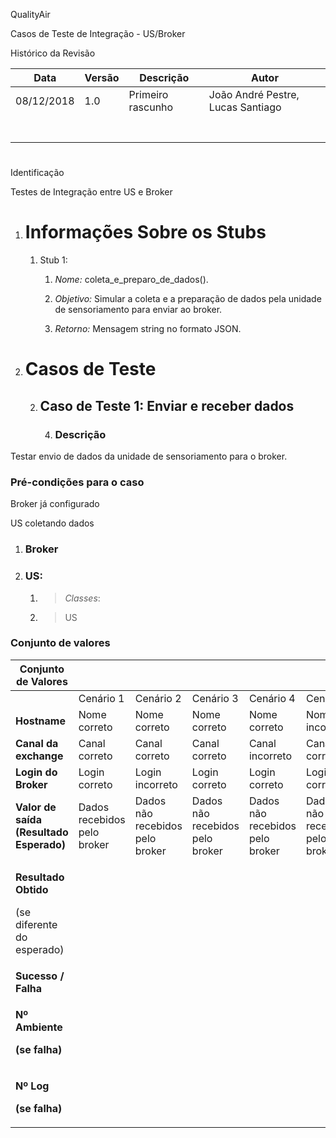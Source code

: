 QualityAir

Casos de Teste de Integração - US/Broker

Histórico da
Revisão

| Data       | **Versão** | **Descrição**     | **Autor**                         |
| ---------- | ---------- | ----------------- | --------------------------------- |
| 08/12/2018 | 1.0        | Primeiro rascunho | João André Pestre, Lucas Santiago |
|            |            |                   |                                   |
|            |            |                   |                                   |
|            |            |                   |                                   |
|            |            |                   |                                   |
|            |            |                   |                                   |
|            |            |                   |                                   |
|            |            |                   |                                   |

#   
Identificação

Testes de Integração entre US e Broker

1.  # Informações Sobre os Stubs 
    
    1.  Stub 1:
        
        1.  *Nome:* coleta\_e\_preparo\_de\_dados().
        
        2.  *Objetivo:* Simular a coleta e a preparação de dados pela
            unidade de sensoriamento para enviar ao broker.
        
        3.  *Retorno:* Mensagem string no formato JSON.

2.  # Casos de Teste
    
    2.  ## Caso de Teste 1: Enviar e receber dados
        
        4.  ### Descrição

Testar envio de dados da unidade de sensoriamento para o broker.

### Pré-condições para o caso

Broker já configurado

US coletando dados

1.  ### Broker

2.  ### US:
    
    1.  > *Classes*:
    
    2.  > US

### Conjunto de valores

<table>
<thead>
<tr class="header">
<th><strong>Conjunto de Valores</strong></th>
<th></th>
<th></th>
<th></th>
<th></th>
<th></th>
</tr>
</thead>
<tbody>
<tr class="odd">
<td></td>
<td>Cenário 1</td>
<td>Cenário 2</td>
<td>Cenário 3</td>
<td>Cenário 4</td>
<td>Cenário 5</td>
</tr>
<tr class="even">
<td><strong>Hostname</strong></td>
<td>Nome correto</td>
<td>Nome correto</td>
<td>Nome correto</td>
<td>Nome correto</td>
<td>Nome incorreto</td>
</tr>
<tr class="odd">
<td><strong>Canal da exchange</strong></td>
<td>Canal correto</td>
<td>Canal correto</td>
<td>Canal correto</td>
<td>Canal incorreto</td>
<td>Canal correto</td>
</tr>
<tr class="even">
<td><strong>Login do Broker</strong></td>
<td>Login correto</td>
<td>Login incorreto</td>
<td>Login correto</td>
<td>Login correto</td>
<td>Login correto</td>
</tr>
<tr class="odd">
<td><strong>Valor de saída (Resultado Esperado)</strong></td>
<td>Dados recebidos pelo broker</td>
<td>Dados não recebidos pelo broker</td>
<td>Dados não recebidos pelo broker</td>
<td>Dados não recebidos pelo broker</td>
<td>Dados não recebidos pelo broker</td>
</tr>
<tr class="even">
<td><p><strong>Resultado Obtido</strong></p>
<p>(se diferente do esperado)</p></td>
<td></td>
<td></td>
<td></td>
<td></td>
<td></td>
</tr>
<tr class="odd">
<td><strong>Sucesso / Falha</strong></td>
<td></td>
<td></td>
<td></td>
<td></td>
<td></td>
</tr>
<tr class="even">
<td><p><strong>Nº Ambiente </strong></p>
<p><strong>(se falha)</strong></p></td>
<td></td>
<td></td>
<td></td>
<td></td>
<td></td>
</tr>
<tr class="odd">
<td><p><strong>Nº Log </strong></p>
<p><strong>(se falha)</strong></p></td>
<td></td>
<td></td>
<td></td>
<td></td>
<td></td>
</tr>
</tbody>
</table>
